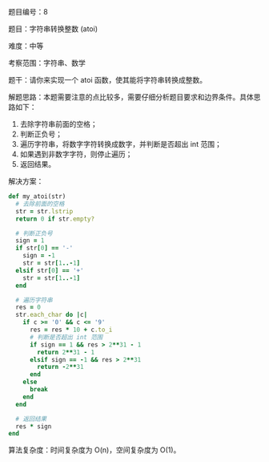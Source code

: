 题目编号：8

题目：字符串转换整数 (atoi)

难度：中等

考察范围：字符串、数学

题干：请你来实现一个 atoi 函数，使其能将字符串转换成整数。

解题思路：本题需要注意的点比较多，需要仔细分析题目要求和边界条件。具体思路如下：

1. 去除字符串前面的空格；
2. 判断正负号；
3. 遍历字符串，将数字字符转换成数字，并判断是否超出 int 范围；
4. 如果遇到非数字字符，则停止遍历；
5. 返回结果。

解决方案：

```ruby
def my_atoi(str)
  # 去除前面的空格
  str = str.lstrip
  return 0 if str.empty?

  # 判断正负号
  sign = 1
  if str[0] == '-'
    sign = -1
    str = str[1..-1]
  elsif str[0] == '+'
    str = str[1..-1]
  end

  # 遍历字符串
  res = 0
  str.each_char do |c|
    if c >= '0' && c <= '9'
      res = res * 10 + c.to_i
      # 判断是否超出 int 范围
      if sign == 1 && res > 2**31 - 1
        return 2**31 - 1
      elsif sign == -1 && res > 2**31
        return -2**31
      end
    else
      break
    end
  end

  # 返回结果
  res * sign
end
```

算法复杂度：时间复杂度为 O(n)，空间复杂度为 O(1)。